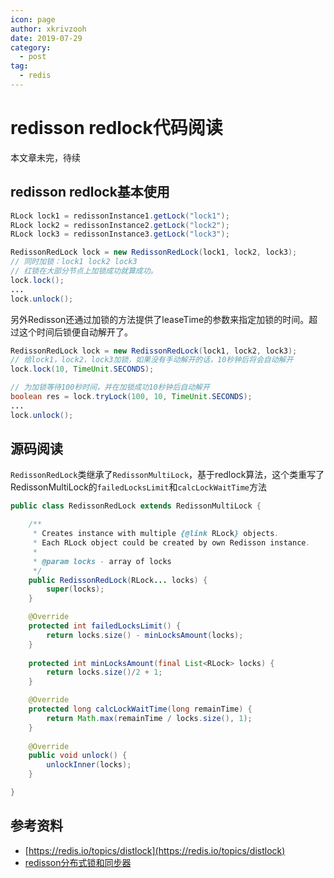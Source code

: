 ```yaml
---
icon: page
author: xkrivzooh
date: 2019-07-29
category:
  - post
tag:
  - redis
---
```


# redisson redlock代码阅读

本文章未完，待续

## redisson redlock基本使用

```java
RLock lock1 = redissonInstance1.getLock("lock1");
RLock lock2 = redissonInstance2.getLock("lock2");
RLock lock3 = redissonInstance3.getLock("lock3");

RedissonRedLock lock = new RedissonRedLock(lock1, lock2, lock3);
// 同时加锁：lock1 lock2 lock3
// 红锁在大部分节点上加锁成功就算成功。
lock.lock();
...
lock.unlock();
```

另外Redisson还通过加锁的方法提供了leaseTime的参数来指定加锁的时间。超过这个时间后锁便自动解开了。

```java
RedissonRedLock lock = new RedissonRedLock(lock1, lock2, lock3);
// 给lock1，lock2，lock3加锁，如果没有手动解开的话，10秒钟后将会自动解开
lock.lock(10, TimeUnit.SECONDS);

// 为加锁等待100秒时间，并在加锁成功10秒钟后自动解开
boolean res = lock.tryLock(100, 10, TimeUnit.SECONDS);
...
lock.unlock();
```

## 源码阅读

`RedissonRedLock`类继承了`RedissonMultiLock`，基于redlock算法，这个类重写了RedissonMultiLock的`failedLocksLimit`和`calcLockWaitTime`方法

```java
public class RedissonRedLock extends RedissonMultiLock {

    /**
     * Creates instance with multiple {@link RLock} objects.
     * Each RLock object could be created by own Redisson instance.
     *
     * @param locks - array of locks
     */
    public RedissonRedLock(RLock... locks) {
        super(locks);
    }

    @Override
    protected int failedLocksLimit() {
        return locks.size() - minLocksAmount(locks);
    }
    
    protected int minLocksAmount(final List<RLock> locks) {
        return locks.size()/2 + 1;
    }

    @Override
    protected long calcLockWaitTime(long remainTime) {
        return Math.max(remainTime / locks.size(), 1);
    }
    
    @Override
    public void unlock() {
        unlockInner(locks);
    }

}
```


## 参考资料

- [https://redis.io/topics/distlock](https://redis.io/topics/distlock)
- [redisson分布式锁和同步器](https://github.com/redisson/redisson/wiki/8.-%E5%88%86%E5%B8%83%E5%BC%8F%E9%94%81%E5%92%8C%E5%90%8C%E6%AD%A5%E5%99%A8)




<!-- @include: ../scaffolds/post_footer.md -->
